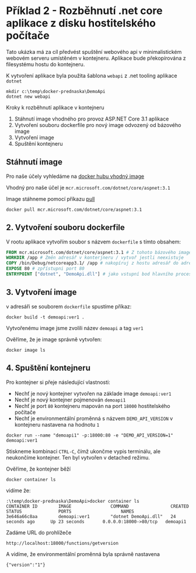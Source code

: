 # Příklad 2 - Rozběhnutí .net core aplikace z disku hostitelského počítače

Tato ukázka má za cíl předvést spuštění webového api v minimalistickém webovém serveru umístěném v kontejneru.
Aplikace bude překopírována z filesystému hostu do kontejneru. 

K vytvoření aplikace byla použita šablona `webapi` z .net tooling aplikace `dotnet`

```
mkdir c:\temp\docker-prednaska\DemoApi
dotnet new webapi
```

Kroky k rozběhnutí aplikace v kontejneru

1. Stáhnutí image vhodného pro provoz ASP.NET Core 3.1 aplikace
2. Vytvoření souboru dockerfile pro nový image odvozený od bázového image
3. Vytvoření image
4. Spuštění kontejneru 

## Stáhnutí image 

Pro naše účely vyhledáme na [docker hubu vhodný image](https://hub.docker.com/_/microsoft-dotnet-core-aspnet)

Vhodný pro naše účel je `mcr.microsoft.com/dotnet/core/aspnet:3.1`

Image stáhneme pomocí příkazu [pull](https://docs.docker.com/engine/reference/commandline/pull/)
```
docker pull mcr.microsoft.com/dotnet/core/aspnet:3.1
```
## 2. Vytvoření souboru dockerfile

V rootu aplikace vytvořím soubor s názvem `dockerfile` s tímto obsahem:

```dockerfile
FROM mcr.microsoft.com/dotnet/core/aspnet:3.1 # Z tohoto bázového image
WORKDIR /app # Změn adresář v konterjneru / vytvoř jestli neexistuje
COPY /bin/Debug/netcoreapp3.1/ /app # nakopíruj z hostu adresář do adresáře v kontejneru
EXPOSE 80 # zpřístupni port 80 
ENTRYPOINT ["dotnet", "DemoApi.dll"] # jako vstupní bod hlavního procesu spusť tento příkaz
```
## 3. Vytvoření image 

v adresáři se souborem `dockerfile` spustíme příkaz:

```
docker build -t demoapi:ver1 .
```

Vytvořenému image jsme zvolili název `demoapi` a tag `ver1`

Ověříme, že je image správně vytvořen:

```
docker image ls
```
## 4. Spuštění kontejneru

Pro kontejner si přeje následující vlastnosti:
- Nechť je nový kontejner vytvořen na základe image `demoapi:ver1`
- Nechť je nový kontejner pojmenován `demoapi1`
- Nechť je port `80` kontejneru mapován na port `18000` hostitelského počítače
- Nechť je environmentální proměnná s názvem `DEMO_API_VERSION` v kontejneru nastavena na hodnotu `1`

```
docker run --name "demoapi1" -p:18000:80 -e "DEMO_API_VERSION=1" demoapi:ver1
```
Stiskneme kombinaci `CTRL-C`, čímž ukončme vypis terminálu, ale neukončíme kontejner. Ten byl vytvořen v detached režimu.

Ověříme, že kontejner běží
```
docker container ls
```

vidíme že: 
```
:\temp\docker-prednaska\DemoApi>docker container ls
CONTAINER ID        IMAGE               COMMAND                CREATED             STATUS              PORTS                   NAMES
3e646a66c8aa        demoapi:ver1        "dotnet DemoApi.dll"   24 seconds ago      Up 23 seconds       0.0.0.0:18000->80/tcp   demoapi1
```

Zadáme URL do prohlížeče 

```http://localhost:18000/functions/getversion``` 

A vidíme, že environmentální proměnná byla správně nastavena

```
{"version":"1"}
```





